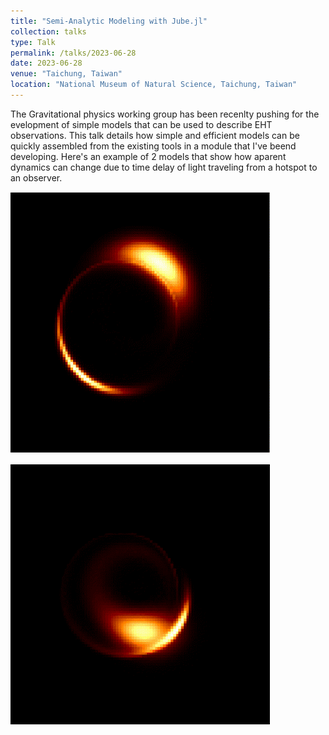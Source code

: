 ```yaml
---
title: "Semi-Analytic Modeling with Jube.jl"
collection: talks
type: Talk
permalink: /talks/2023-06-28
date: 2023-06-28
venue: "Taichung, Taiwan"
location: "National Museum of Natural Science, Taichung, Taiwan"
---
```


The Gravitational physics working group has been recenlty pushing for the evelopment of simple models that can be used to describe EHT observations.
This talk details how simple and efficient models can be quickly assembled from the existing tools in a module that I've beend developing. 
Here's an example of 2 models that show how aparent dynamics can change due to time delay of light traveling from a hotspot to an observer.

![Hot Spot](/images/hotspot.gif)

![Hot Spot](/images/hotspot-slowlight.gif)
